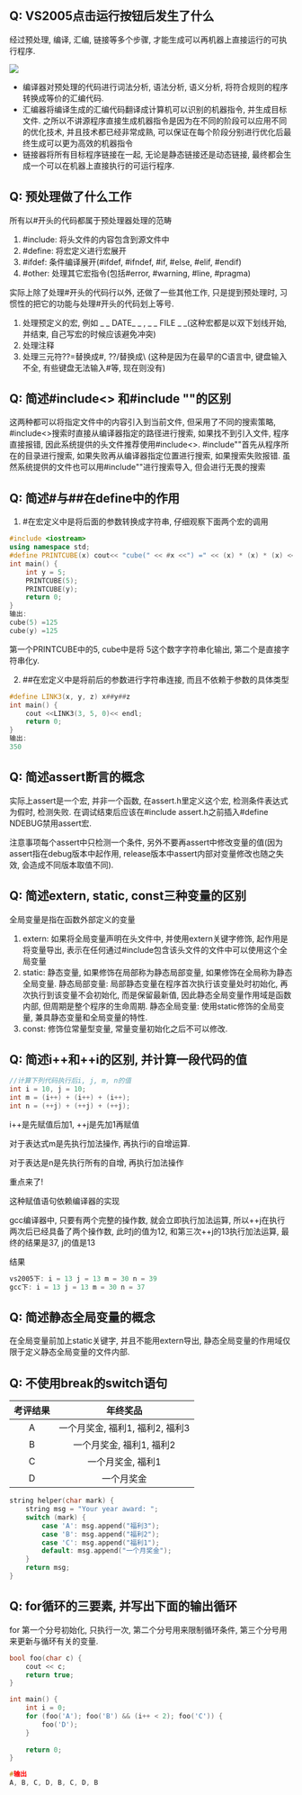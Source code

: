 ## Q: VS2005点击运行按钮后发生了什么

经过预处理, 编译, 汇编, 链接等多个步骤, 才能生成可以再机器上直接运行的可执行程序.

![](https://ss1.baidu.com/6ONXsjip0QIZ8tyhnq/it/u=4167137638,3334516333&fm=173&app=25&f=JPEG?w=637&h=100)

- 编译器对预处理的代码进行词法分析, 语法分析, 语义分析, 将符合规则的程序转换成等价的汇编代码.
- 汇编器将编译生成的汇编代码翻译成计算机可以识别的机器指令, 并生成目标文件. 之所以不讲源程序直接生成机器指令是因为在不同的阶段可以应用不同的优化技术, 并且技术都已经非常成熟, 可以保证在每个阶段分别进行优化后最终生成可以更为高效的机器指令
- 链接器将所有目标程序链接在一起, 无论是静态链接还是动态链接, 最终都会生成一个可以在机器上直接执行的可运行程序.

## Q: 预处理做了什么工作

所有以#开头的代码都属于预处理器处理的范畴

1. #include: 将头文件的内容包含到源文件中
2. #define: 将宏定义进行宏展开
3. #ifdef: 条件编译展开(#ifdef, #ifndef, #if, #else, #elif, #endif)
4. #other: 处理其它宏指令(包括#error, #warning, #line, #pragma)

实际上除了处理#开头的代码行以外, 还做了一些其他工作, 只是提到预处理时, 习惯性的把它的功能与处理#开头的代码划上等号.

1. 处理预定义的宏, 例如 _ _ DATE_ _  , _ _ FILE _ _(这种宏都是以双下划线开始, 并结束, 自己写宏的时候应该避免冲突)
2. 处理注释
3. 处理三元符??=替换成#, ??/替换成\ (这种是因为在最早的C语言中, 键盘输入不全, 有些键盘无法输入#等, 现在则没有)

## Q: 简述#include<> 和#include ""的区别

这两种都可以将指定文件中的内容引入到当前文件, 但采用了不同的搜索策略, #include<>搜索时直接从编译器指定的路径进行搜索, 如果找不到引入文件, 程序直接报错, 因此系统提供的头文件推荐使用#include<>. #include""首先从程序所在的目录进行搜索, 如果失败再从编译器指定位置进行搜索, 如果搜索失败报错. 虽然系统提供的文件也可以用#include""进行搜索导入, 但会进行无畏的搜索

## Q: 简述#与##在define中的作用

1. #在宏定义中是将后面的参数转换成字符串, 仔细观察下面两个宏的调用

```c++
#include <iostream>
using namespace std;
#define PRINTCUBE(x) cout<< "cube(" << #x <<") =" << (x) * (x) * (x) << endl;
int main() {
    int y = 5;
    PRINTCUBE(5);
    PRINTCUBE(y);
    return 0;
}
输出:
cube(5) =125
cube(y) =125
```

第一个PRINTCUBE中的5, cube中是将 5这个数字字符串化输出, 第二个是直接字符串化y.

2. ##在宏定义中是将前后的参数进行字符串连接, 而且不依赖于参数的具体类型

```c++
#define LINK3(x, y, z) x##y##z
int main() {
    cout <<LINK3(3, 5, 0)<< endl;
    return 0;
}
输出:
350
```

## Q: 简述assert断言的概念

实际上assert是一个宏, 并非一个函数, 在assert.h里定义这个宏, 检测条件表达式为假时, 检测失败. 在调试结束后应该在#include assert.h之前插入#define NDEBUG禁用assert宏.

注意事项每个assert中只检测一个条件, 另外不要再assert中修改变量的值(因为assert指在debug版本中起作用, release版本中assert内部对变量修改也随之失效, 会造成不同版本取值不同).

## Q: 简述extern, static, const三种变量的区别

全局变量是指在函数外部定义的变量

1. extern: 如果将全局变量声明在头文件中, 并使用extern关键字修饰, 起作用是将变量导出, 表示在任何通过#include包含该头文件的文件中可以使用这个全局变量
2. static: 静态变量, 如果修饰在局部称为静态局部变量, 如果修饰在全局称为静态全局变量. 静态局部变量:  局部静态变量在程序首次执行该变量处时初始化, 再次执行到该变量不会初始化, 而是保留最新值, 因此静态全局变量作用域是函数内部, 但周期是整个程序的生命周期. 静态全局变量: 使用static修饰的全局变量, 兼具静态变量和全局变量的特性.
3. const: 修饰位常量型变量, 常量变量初始化之后不可以修改. 

##  Q: 简述i++和++i的区别, 并计算一段代码的值

```c++
//计算下列代码执行后i, j, m, n的值
int i = 10, j = 10;
int m = (i++) + (i++) + (i++);
int n = (++j) + (++j) + (++j);
```

i++是先赋值后加1, ++j是先加1再赋值

对于表达式m是先执行加法操作, 再执行i的自增运算.

对于表达是n是先执行所有的自增, 再执行加法操作

重点来了!

这种赋值语句依赖编译器的实现

gcc编译器中, 只要有两个完整的操作数, 就会立即执行加法运算, 所以++j在执行两次后已经具备了两个操作数, 此时j的值为12, 和第三次++j的13执行加法运算, 最终的结果是37, j的值是13

结果

```c++
vs2005下: i = 13 j = 13 m = 30 n = 39
gcc下: i = 13 j = 13 m = 30 n = 37
```

## Q: 简述静态全局变量的概念

在全局变量前加上static关键字, 并且不能用extern导出, 静态全局变量的作用域仅限于定义静态全局变量的文件内部.

## Q: 不使用break的switch语句

| 考评结果 |            年终奖品             |
| :------: | :-----------------------------: |
|    A     | 一个月奖金, 福利1, 福利2, 福利3 |
|    B     |    一个月奖金, 福利1, 福利2     |
|    C     |        一个月奖金, 福利1        |
|    D     |           一个月奖金            |

```C++
string helper(char mark) {
    string msg = "Your year award: ";
    switch (mark) {
        case 'A': msg.append("福利3");
        case 'B': msg.append("福利2");
        case 'C': msg.append("福利1");
        default: msg.append("一个月奖金");
    }
    return msg;
}
```

## Q: for循环的三要素, 并写出下面的输出循环

for 第一个分号初始化, 只执行一次, 第二个分号用来限制循环条件, 第三个分号用来更新与循环有关的变量.

```c++
bool foo(char c) {
    cout << c;
    return true;
}

int main() {
    int i = 0;
    for (foo('A'); foo('B') && (i++ < 2); foo('C')) {
        foo('D');
    }
    
    return 0;
}

#输出
A, B, C, D, B, C, D, B
```

